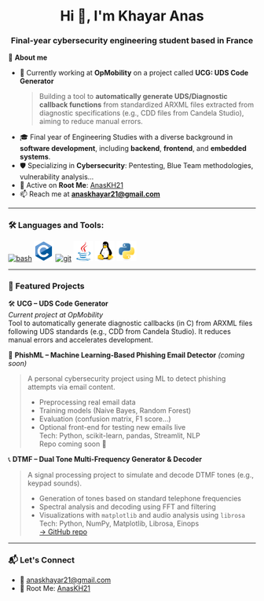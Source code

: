 <h1 align="center">Hi 👋, I'm Khayar Anas</h1>
<h3 align="center">Final-year cybersecurity engineering student based in France</h3>

🎯 **About me**  
- 💼 Currently working at **OpMobility** on a project called **UCG: UDS Code Generator**  
  > Building a tool to **automatically generate UDS/Diagnostic callback functions** from standardized ARXML files extracted from diagnostic specifications (e.g., CDD files from Candela Studio), aiming to reduce manual errors.  
- 🎓 Final year of Engineering Studies with a diverse background in **software development**, including **backend**, **frontend**, and **embedded systems**.  
- 🛡️ Specializing in **Cybersecurity**: Pentesting, Blue Team methodologies, vulnerability analysis...  
- 🔎 Active on **Root Me**: [AnasKH21](https://www.root-me.org/AnasKH21)  
- 📫 Reach me at **anaskhayar21@gmail.com**

---

<h3 align="left">🛠️ Languages and Tools:</h3>
<p align="left">
  <a href="https://www.gnu.org/software/bash/" target="_blank"><img src="https://www.vectorlogo.zone/logos/gnu_bash/gnu_bash-icon.svg" alt="bash" width="40" height="40"/></a>
  <a href="https://www.cprogramming.com/" target="_blank"><img src="https://raw.githubusercontent.com/devicons/devicon/master/icons/c/c-original.svg" alt="c" width="40" height="40"/></a>
  <a href="https://git-scm.com/" target="_blank"><img src="https://www.vectorlogo.zone/logos/git-scm/git-scm-icon.svg" alt="git" width="40" height="40"/></a>
  <a href="https://www.java.com" target="_blank"><img src="https://raw.githubusercontent.com/devicons/devicon/master/icons/java/java-original.svg" alt="java" width="40" height="40"/></a>
  <a href="https://www.linux.org/" target="_blank"><img src="https://raw.githubusercontent.com/devicons/devicon/master/icons/linux/linux-original.svg" alt="linux" width="40" height="40"/></a>
  <a href="https://www.python.org" target="_blank"><img src="https://raw.githubusercontent.com/devicons/devicon/master/icons/python/python-original.svg" alt="python" width="40" height="40"/></a>
</p>

---

<h3 align="left">📂 Featured Projects</h3>

🛠️ **UCG – UDS Code Generator**  
*Current project at OpMobility*  
Tool to automatically generate diagnostic callbacks (in C) from ARXML files following UDS standards (e.g., CDD from Candela Studio). It reduces manual errors and accelerates development.

🧠 **PhishML – Machine Learning-Based Phishing Email Detector** *(coming soon)*  
> A personal cybersecurity project using ML to detect phishing attempts via email content.  
> - Preprocessing real email data  
> - Training models (Naive Bayes, Random Forest)  
> - Evaluation (confusion matrix, F1 score...)  
> - Optional front-end for testing new emails live  
> Tech: Python, scikit-learn, pandas, Streamlit, NLP  
> Repo coming soon 👀

📞 **DTMF – Dual Tone Multi-Frequency Generator & Decoder**  
> A signal processing project to simulate and decode DTMF tones (e.g., keypad sounds).  
> - Generation of tones based on standard telephone frequencies  
> - Spectral analysis and decoding using FFT and filtering  
> - Visualizations with `matplotlib` and audio analysis using `librosa`  
> Tech: Python, NumPy, Matplotlib, Librosa, Einops  
> [→ GitHub repo](https://github.com/AnasKH21/DTMF)


---

<h3 align="left">📬 Let's Connect</h3>

- 📧 anaskhayar21@gmail.com  
- 🧠 Root Me: [AnasKH21](https://www.root-me.org/AnasKH21)  
